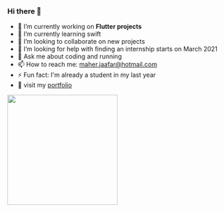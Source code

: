 ### Hi there 👋

<!--
**maherjaafar/maherjaafar** is a ✨ _special_ ✨ repository because its `README.md` (this file) appears on your GitHub profile.
Here are some ideas to get you started:
-->
- 🔭 I’m currently working on **Flutter projects**
- 🌱 I’m currently learning swift
- 👯 I’m looking to collaborate on new projects
- 🤔 I’m looking for help with finding an internship starts on March 2021
- 💬 Ask me about coding and running
- 📫 How to reach me: maher.jaafar@hotmail.com
- ⚡ Fun fact: I'm already a student in my last year
- :briefcase: visit my [portfolio](http://maherjaafar.me)

<img src="/images/output/video1.gif" width="250" height="250"/>
